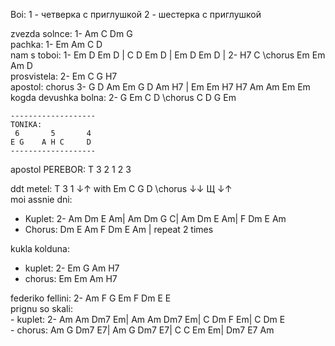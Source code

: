 Boi:
1 - четверка с приглушкой
2 - шестерка с приглушкой

zvezda solnce: 1- Am C Dm G               
pachka: 1- Em Am C D            
nam s toboi: 1- Em D Em D | C D Em D | Em D Em D | 2- H7 C \\chorus Em Em Am D                
prosvistela: 2- Em C G H7             
apostol: chorus 3- G D Am Em G D Am H7 | Em Em H7 H7 Am Am Em Em             
kogda devushka bolna: 2- G Em C D \\chorus C D G Em               
```
-------------------
TONIKA:
 6       5       4
E G    A H C     D
-------------------
``` 
apostol PEREBOR: T 3 2 1 2 3           
                
ddt metel: T 3 1 ↓↑ with Em C G D \\chorus ↓↓ Щ ↓↑             
moi assnie dni:          
   - Kuplet: 2- Am Dm E Am| Am Dm G C| Am Dm E Am| F Dm E Am                  
   - Chorus: Dm E Am F Dm E Am | repeat 2 times            

kukla kolduna:
   - kuplet: 2- Em G Am H7
   - chorus: Em Em Am H7

federiko fellini: 2- Am F G Em F Dm E E                         
prignu so skali:               
     - kuplet: 2- Am Am Dm7 Em| Am Am Dm7 Em| C Dm F Em| C Dm E          
     - chorus: Am G Dm7 E7| Am G Dm7 E7| C C Em Em| Dm7 E7 Am

